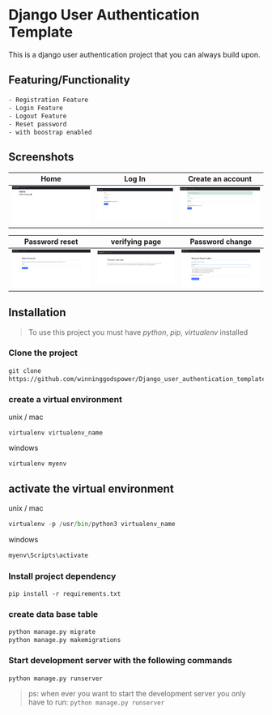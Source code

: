 # Django User Authentication Template

This is a django user authentication project that you can always build upon.

## Featuring/Functionality
    - Registration Feature
    - Login Feature
    - Logout Feature
    - Reset password
    - with boostrap enabled

## Screenshots
| Home | Log In | Create an account |
| -------|--------------|-----------------|
| <img src="https://raw.githubusercontent.com/winninggodspower/Django_user_authentication_template/master/Screenshots/home.png" width="200"> | <img src="https://raw.githubusercontent.com/winninggodspower/Django_user_authentication_template/master/Screenshots/login.png" width="200"> | <img src="https://raw.githubusercontent.com/winninggodspower/Django_user_authentication_template/master/Screenshots/create_an_account.png" width="200"> |

| Password reset | verifying page | Password change |
| ---------------|------------------|-----------------|
| <img src="https://raw.githubusercontent.com/winninggodspower/Django_user_authentication_template/master/Screenshots/password_reset.png" width="200"> | <img src="https://raw.githubusercontent.com/winninggodspower/Django_user_authentication_template/master/Screenshots/verifying_page.png" width="200"> | <img src="https://raw.githubusercontent.com/winninggodspower/Django_user_authentication_template/master/Screenshots/change_password.png" width="200"> |


## Installation

> To use this project you must have *python*,  *pip*, *virtualenv* installed

### Clone the project

```git
git clone https://github.com/winninggodspower/Django_user_authentication_template.git
```

### create a virtual environment

unix / mac

```pyhton
virtualenv virtualenv_name
```

windows

```pyhton
virtualenv myenv
```

## activate the virtual environment
unix / mac

``` python
virtualenv -p /usr/bin/python3 virtualenv_name
```

windows

``` python
myenv\Scripts\activate
```



### Install project dependency

``` console
pip install -r requirements.txt
```

### create data base table 

```` console
python manage.py migrate
python manage.py makemigrations
````

### Start development server with the following commands

```` console
python manage.py runserver
````

> ps: when ever you want to start the development server you only have to run: ```` python manage.py runserver ````




